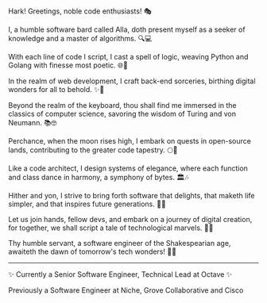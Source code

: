 Hark! Greetings, noble code enthusiasts! 🎭

I, a humble software bard called Alla, doth present myself as a seeker of knowledge and a master of algorithms. 🔍💻

With each line of code I script, I cast a spell of logic, weaving Python and Golang with finesse most poetic. 🌐📜

In the realm of web development, I craft back-end sorceries, birthing digital wonders for all to behold. ✨🏰

Beyond the realm of the keyboard, thou shall find me immersed in the classics of computer science, savoring the wisdom of Turing and von Neumann. 📚🤓

Perchance, when the moon rises high, I embark on quests in open-source lands, contributing to the greater code tapestry. 🌕🌱

Like a code architect, I design systems of elegance, where each function and class dance in harmony, a symphony of bytes. 🏛️🎶

Hither and yon, I strive to bring forth software that delights, that maketh life simpler, and that inspires future generations. 🚀💡

Let us join hands, fellow devs, and embark on a journey of digital creation, for together, we shall script a tale of technological marvels. 🤝📜

Thy humble servant, a software engineer of the Shakespearian age, awaiteth the dawn of tomorrow's tech wonders! 🌅✨

---

✨ Currently a Senior Software Engineer, Technical Lead at Octave ✨

Previously a Software Engineer at Niche, Grove Collaborative and Cisco


<!--
**apolisskaya/apolisskaya** is a ✨ _special_ ✨ repository because its `README.md` (this file) appears on your GitHub profile.

Here are some ideas to get you started:

- 🔭 I’m currently working on ...
- 🌱 I’m currently learning ...
- 👯 I’m looking to collaborate on ...
- 🤔 I’m looking for help with ...
- 💬 Ask me about ...
- 📫 How to reach me: ...
- 😄 Pronouns: ...
- ⚡ Fun fact: ...
-->
